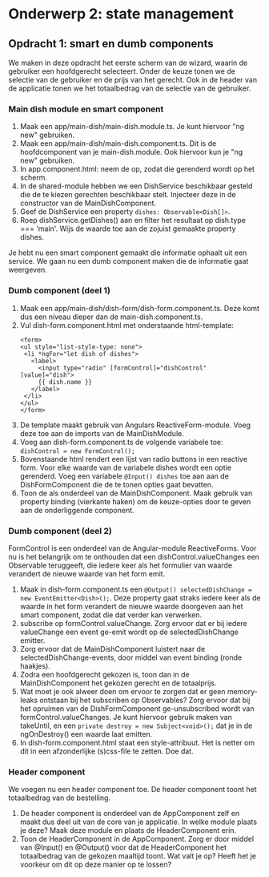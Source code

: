 # Onderwerp 2: state management

## Opdracht 1: smart en dumb components

We maken in deze opdracht het eerste scherm van de wizard, waarin de gebruiker een hoofdgerecht selecteert. Onder de
keuze tonen we de selectie van de gebruiker en de prijs van het gerecht. Ook in de header van de applicatie tonen we het
totaalbedrag van de selectie van de gebruiker.

### Main dish module en smart component

1. Maak een app/main-dish/main-dish.module.ts. Je kunt hiervoor "ng new" gebruiken.
2. Maak een app/main-dish/main-dish.component.ts. Dit is de hoofdcomponent van je main-dish.module. Ook hiervoor kun je
   "ng new" gebruiken.
3. In app.component.html: neem de <app-main-dish> op, zodat die gerenderd wordt op het scherm.
4. In de shared-module hebben we een DishService beschikbaar gesteld die de te kiezen gerechten beschikbaar stelt.
   Injecteer deze in de constructor van de MainDishComponent.
5. Geef de DishService een property ```dishes: Observable<Dish[]>```.
6. Roep dishService.getDishes() aan en filter het resultaat op dish.type === 'main'. Wijs de waarde toe aan de zojuist
   gemaakte property dishes.

Je hebt nu een smart component gemaakt die informatie ophaalt uit een service. We gaan nu een dumb component maken die
de informatie gaat weergeven.

### Dumb component (deel 1)

1. Maak een app/main-dish/dish-form/dish-form.component.ts. Deze komt dus een niveau dieper dan de
   main-dish.component.ts.
2. Vul dish-form.component.html met onderstaande html-template:
   ```
   <form>
   <ul style="list-style-type: none">
    <li *ngFor="let dish of dishes">
      <label>
        <input type="radio" [formControl]="dishControl" [value]="dish">
        {{ dish.name }}
      </label>
    </li>
   </ul>
   </form>
   ```
3. De template maakt gebruik van Angulars ReactiveForm-module. Voeg deze toe aan de imports van de MainDishModule.
4. Voeg aan dish-form.component.ts de volgende variabele toe: ```dishControl = new FormControl();```
5. Bovenstaande html rendert een lijst van radio buttons in een reactive form. Voor elke waarde van de variabele dishes
   wordt een optie gerenderd. Voeg een variabele ```@Input() dishes``` toe aan aan de DishFormComponent die de te tonen
   opties gaat bevatten.
6. Toon de <app-dish-form> als onderdeel van de MainDishComponent. Maak gebruik van property binding (vierkante haken)
   om de keuze-opties door te geven aan de onderliggende component.

### Dumb component (deel 2)

FormControl is een onderdeel van de Angular-module ReactiveForms. Voor nu is het belangrijk om te onthouden dat een
dishControl.valueChanges een Observable<Dish> teruggeeft, die iedere keer als het formulier van waarde verandert de
nieuwe waarde van het form emit.

1. Maak in dish-form.component.ts een ```@Output() selectedDishChange = new EventEmitter<Dish>();```. Deze property gaat
   straks iedere keer als de waarde in het form verandert de nieuwe waarde doorgeven aan het smart component, zodat die
   dat verder kan verwerken.
2. subscribe op formControl.valueChange. Zorg ervoor dat er bij iedere valueChange een event ge-emit wordt op de
   selectedDishChange emitter.
3. Zorg ervoor dat de MainDishComponent luistert naar de selectedDishChange-events, door middel van event binding
   (ronde haakjes).
4. Zodra een hoofdgerecht gekozen is, toon dan in de MainDishComponent het gekozen gerecht en de totaalprijs.
5. Wat moet je ook alweer doen om ervoor te zorgen dat er geen memory-leaks ontstaan bij het subscriben op Observables?
   Zorg ervoor dat bij het opruimen van de DishFormComponent ge-unsubscribed wordt van formControl.valueChanges. Je kunt
   hiervoor gebruik maken van takeUntil, en een ```private destroy = new Subject<void>();``` dat je in de ngOnDestroy()
   een waarde laat emitten.
6. In dish-form.component.html staat een style-attribuut. Het is netter om dit in een afzonderlijke (s)css-file te
   zetten. Doe dat.

### Header component

We voegen nu een header component toe. De header component toont het totaalbedrag van de bestelling.

1. De header component is onderdeel van de AppComponent zelf en maakt dus deel uit van de core van je applicatie. In
   welke module plaats je deze? Maak deze module en plaats de HeaderComponent erin.
2. Toon de HeaderComponent in de AppComponent. Zorg er door middel van @Input() en @Output() voor dat de HeaderComponent
   het totaalbedrag van de gekozen maaltijd toont. Wat valt je op? Heeft het je voorkeur om dit op deze manier op te
   lossen?

